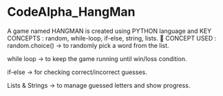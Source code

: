 # CodeAlpha_HangMan
A game named  HANGMAN is created using PYTHON language and KEY CONCEPTS :  random, while-loop, if-else, string, lists.
🧠 CONCEPT USED :
random.choice() → to randomly pick a word from the list.

while loop → to keep the game running until win/loss condition.

if-else → for checking correct/incorrect guesses.

Lists & Strings → to manage guessed letters and show progress.
